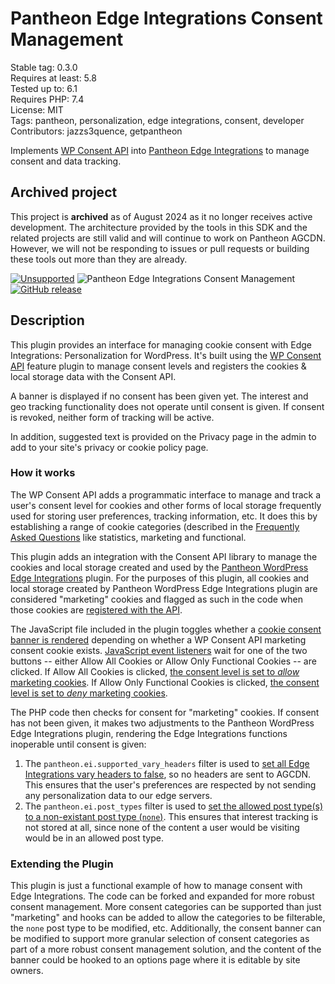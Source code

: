 # Pantheon Edge Integrations Consent Management

Stable tag: 0.3.0  
Requires at least: 5.8  
Tested up to: 6.1  
Requires PHP: 7.4  
License: MIT  
Tags: pantheon, personalization, edge integrations, consent, developer
Contributors: jazzs3quence, getpantheon

Implements [WP Consent API](https://github.com/rlankhorst/WP-Consent-Level-API) into [Pantheon Edge Integrations](https://pantheon.io/docs/guides/edge-integrations) to manage consent and data tracking. 

## Archived project
This project is **archived** as of August 2024 as it no longer receives active development.
The architecture provided by the tools in this SDK and the related projects are still valid and will continue to work on Pantheon AGCDN. However, we will not be responding to issues or pull requests or building these tools out more than they are already.

[![Unsupported](https://img.shields.io/badge/pantheon-deprecated-yellow?logo=pantheon&color=FFDC28)](https://docs.pantheon.io/oss-support-levels#deprecated) ![Pantheon Edge Integrations Consent Management](https://github.com/pantheon-systems/pantheon-edge-integrations-consent-management/actions/workflows/test.yml/badge.svg) [![GitHub release](https://img.shields.io/github/release/pantheon-systems/pantheon-edge-integrations-consent-management.svg)](https://github.com/pantheon-systems/pantheon-edge-integrations-consent-management/releases/)

## Description

This plugin provides an interface for managing cookie consent with Edge Integrations: Personalization for WordPress. It's built using the [WP Consent API](https://github.com/rlankhorst/WP-Consent-Level-API) feature plugin to manage consent levels and registers the cookies & local storage data with the Consent API.

A banner is displayed if no consent has been given yet. The interest and geo tracking functionality does not operate until consent is given. If consent is revoked, neither form of tracking will be active.

In addition, suggested text is provided on the Privacy page in the admin to add to your site's privacy or cookie policy page.

### How it works

The WP Consent API adds a programmatic interface to manage and track a user's consent level for cookies and other forms of local storage frequently used for storing user preferences, tracking information, etc. It does this by establishing a range of cookie categories (described in the [Frequently Asked Questions](https://github.com/rlankhorst/wp-consent-level-api#frequently-asked-questions) like statistics, marketing and functional.

This plugin adds an integration with the Consent API library to manage the cookies and local storage created and used by the [Pantheon WordPress Edge Integrations](https://github.com/pantheon-systems/pantheon-wordpress-edge-integrations) plugin. For the purposes of this plugin, all cookies and local storage created by Pantheon WordPress Edge Integrations plugin are considered "marketing" cookies and flagged as such in the code when those cookies are [registered with the API](https://github.com/pantheon-systems/pantheon-edge-integrations-consent-management/blob/main/inc/namespace.php#L54-L82).  

The JavaScript file included in the plugin toggles whether a [cookie consent banner is rendered](https://github.com/pantheon-systems/pantheon-edge-integrations-consent-management/blob/main/assets/js/main.js#L45-L55) depending on whether a WP Consent API marketing consent cookie exists. [JavaScript event listeners](https://github.com/pantheon-systems/pantheon-edge-integrations-consent-management/blob/main/assets/js/main.js#L71-L72) wait for one of the two buttons -- either Allow All Cookies or Allow Only Functional Cookies -- are clicked. If Allow All Cookies is clicked, [the consent level is set to _allow_ marketing cookies](https://github.com/pantheon-systems/pantheon-edge-integrations-consent-management/blob/main/assets/js/main.js#L34-L36). If Allow Only Functional Cookies is clicked, [the consent level is set to _deny_ marketing cookies](https://github.com/pantheon-systems/pantheon-edge-integrations-consent-management/blob/main/assets/js/main.js#L38-L40).

The PHP code then checks for consent for "marketing" cookies. If consent has not been given, it makes two adjustments to the Pantheon WordPress Edge Integrations plugin, rendering the Edge Integrations functions inoperable until consent is given:

1. The `pantheon.ei.supported_vary_headers` filter is used to [set all Edge Integrations vary headers to false](https://github.com/pantheon-systems/pantheon-edge-integrations-consent-management/blob/main/inc/namespace.php#L99-L111), so no headers are sent to AGCDN. This ensures that the user's preferences are respected by not sending any personalization data to our edge servers.
2. The `pantheon.ei.post_types` filter is used to [set the allowed post type(s) to a non-existant post type (`none`)](https://github.com/pantheon-systems/pantheon-edge-integrations-consent-management/blob/main/inc/namespace.php#L113-L121). This ensures that interest tracking is not stored at all, since none of the content a user would be visiting would be in an allowed post type.

### Extending the Plugin

This plugin is just a functional example of how to manage consent with Edge Integrations. The code can be forked and expanded for more robust consent management. More consent categories can be supported than just "marketing" and hooks can be added to allow the categories to be filterable, the `none` post type to be modified, etc. Additionally, the consent banner can be modified to support more granular selection of consent categories as part of a more robust consent management solution, and the content of the banner could be hooked to an options page where it is editable by site owners.

<!-- changelog -->